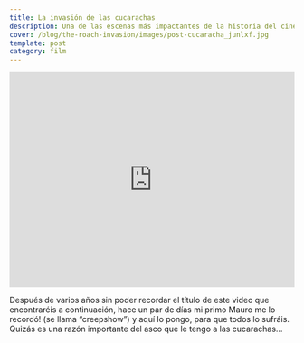 ```yaml
---
title: La invasión de las cucarachas
description: Una de las escenas más impactantes de la historia del cine
cover: /blog/the-roach-invasion/images/post-cucaracha_junlxf.jpg
template: post
category: film
---
```


<iframe width="100%" height="380" src="https://www.youtube.com/embed/78GE90_AX_c" title="YouTube video player" frameborder="0" allow="accelerometer; autoplay; clipboard-write; encrypted-media; gyroscope; picture-in-picture" allowfullscreen></iframe>

Después de varios años sin poder recordar el título de este video que encontraréis a continuación, hace un par de días mi primo Mauro me lo recordó! (se llama “creepshow”) y aquí lo pongo, para que todos lo sufráis. Quizás es una razón importante del asco que le tengo a las cucarachas...
